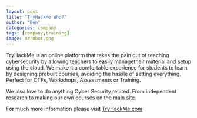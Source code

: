 ```yaml
---
layout: post
title: "TryHackMe Who?"
author: "Ben"
categories: company
tags: [company,training]
image: mrrobot.png
---
```


TryHackMe is an online platform that takes the pain out of teaching cybersecurity
by allowing teachers to easily managetheir material and setup using the cloud.
We make it a comfortable experience for students to learn by designing prebuilt
courses, avoiding the hassle of setting everything. Perfect for CTFs, Workshops,
Assessments or Training.

We also love to do anything Cyber Security related. From independent research to
making our own courses on the [main site](https://tryhackme.com/).

For much more information please visit [TryHackMe.com](https://tryhackme.com/)
